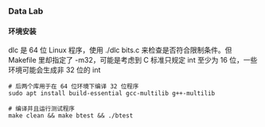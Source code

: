### Data Lab


#### 环境安装

dlc 是 64 位 Linux 程序，使用 ./dlc bits.c 来检查是否符合限制条件。但 Makefile 里却指定了 -m32，可能是考虑到 C 标准只规定 int 至少为 16 位，一些环境可能会生成非 32 位的 int

```shell
# 后两个库用于在 64 位环境下编译 32 位程序
sudo apt install build-essential gcc-multilib g++-multilib

# 编译并且运行测试程序
make clean && make btest && ./btest
```